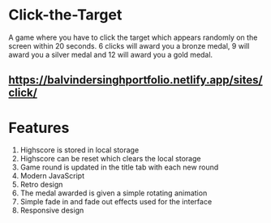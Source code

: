 # Click-the-Target
A game where you have to click the target which appears randomly on the screen within 20 seconds. 6 clicks will award you a bronze medal, 9 will award you a silver medal and 12 will award you a gold medal.

## https://balvindersinghportfolio.netlify.app/sites/click/

# Features
1. Highscore is stored in local storage
2. Highscore can be reset which clears the local storage
3. Game round is updated in the title tab with each new round
4. Modern JavaScript
5. Retro design
6. The medal awarded is given a simple rotating animation
7. Simple fade in and fade out effects used for the interface
8. Responsive design
